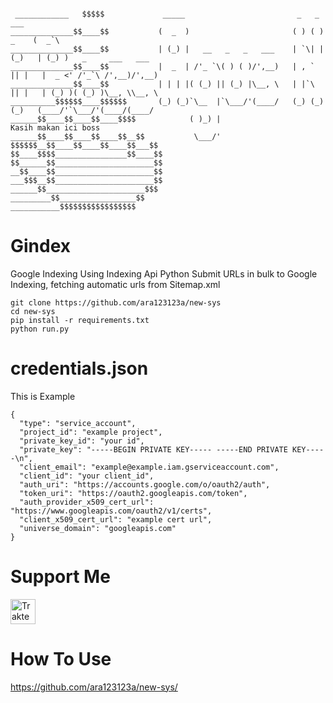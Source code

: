 <pre><code>
 ____________   $$$$$             _____                         _   _        ___
______________$$____$$           (  _  )                       ( ) ( ) _    (  _`\                    
______________$$____$$           | (_) |   __   _   _   ___    | `\| |(_)   | (_) )   _     ___   ___ 
______________$$____$$           |  _  | /'_ `\( ) ( )/',__)   | , ` || |   |  _ <' /'_`\ /',__)/',__)
______________$$____$$           | | | |( (_) || (_) |\__, \   | |`\ || |   | (_) )( (_) )\__, \\__, \
__________$$$$$$____$$$$$$       (_) (_)`\__  |`\___/'(____/   (_) (_)(_)   (____/'`\___/'(____/(____/
______$$____$$____$$____$$$$            ( )_) |                                   Kasih makan ici boss                  
______$$____$$____$$____$$__$$           \___/'
$$$$$$__$$____$$____$$____$$___$$
$$____$$$$________________$$____$$
$$______$$______________________$$
__$$____$$______________________$$
___$$$__$$______________________$$
______$$______________________$$$
_________$$_________________$$
___________$$$$$$$$$$$$$$$$$⠀⠀⠀⠀
</code></pre>
# Gindex
Google Indexing Using Indexing Api Python 
Submit URLs in bulk to Google Indexing, fetching automatic urls from Sitemap.xml
```
git clone https://github.com/ara123123a/new-sys
cd new-sys
pip install -r requirements.txt
python run.py
```
# credentials.json
This is Example
```
{
  "type": "service_account",
  "project_id": "example project",
  "private_key_id": "your id",
  "private_key": "-----BEGIN PRIVATE KEY----- -----END PRIVATE KEY-----\n",
  "client_email": "example@example.iam.gserviceaccount.com",
  "client_id": "your client_id",
  "auth_uri": "https://accounts.google.com/o/oauth2/auth",
  "token_uri": "https://oauth2.googleapis.com/token",
  "auth_provider_x509_cert_url": "https://www.googleapis.com/oauth2/v1/certs",
  "client_x509_cert_url": "example cert url",
  "universe_domain": "googleapis.com"
}
```
# Support Me
<a href="https://trakteer.id/bang-domath" target="_blank"><img id="wse-buttons-preview" src="https://cdn.trakteer.id/images/embed/trbtn-red-1.png?date=18-11-2023" height="40" style="border:0px;height:40px;" alt="Trakteer Saya"></a>
# How To Use 

https://github.com/ara123123a/new-sys/
